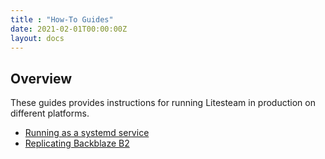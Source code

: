 ```yaml
---
title : "How-To Guides"
date: 2021-02-01T00:00:00Z
layout: docs
---
```


## Overview

These guides provides instructions for running Litesteam in production on
different platforms.

- [Running as a systemd service](/guides/systemd)
- [Replicating Backblaze B2](/guides/backblaze)
